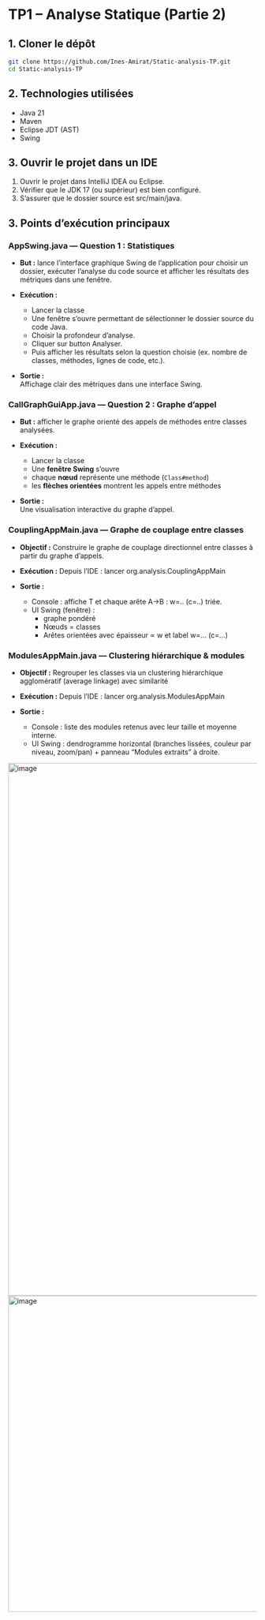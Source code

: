 # TP1 – Analyse Statique (Partie 2)

## 1️. Cloner le dépôt
```bash
git clone https://github.com/Ines-Amirat/Static-analysis-TP.git
cd Static-analysis-TP
```
## 2️. Technologies utilisées
  - Java 21
  - Maven
  - Eclipse JDT (AST)
  - Swing
    
## 3. Ouvrir le projet dans un IDE

  1. Ouvrir le projet dans IntelliJ IDEA ou Eclipse.
  2. Vérifier que le JDK 17 (ou supérieur) est bien configuré.
  3. S’assurer que le dossier source est src/main/java.

## 3. Points d’exécution principaux
### AppSwing.java — Question 1 : Statistiques
- **But :**  lance l’interface graphique Swing de l’application pour choisir un dossier, exécuter l’analyse du code source et afficher les résultats des métriques dans une fenêtre.
  
- **Exécution :**
  - Lancer la classe 
  - Une fenêtre s’ouvre permettant de sélectionner le dossier source du code Java.
  - Choisir la profondeur d’analyse.
  - Cliquer sur button Analyser.
  - Puis afficher les résultats selon la question choisie (ex. nombre de classes, méthodes, lignes de code, etc.).

- **Sortie :**  
Affichage clair des métriques dans une interface Swing.

### CallGraphGuiApp.java — Question 2 : Graphe d’appel
- **But :**  afficher le graphe orienté des appels de méthodes entre classes analysées.

- **Exécution :**
  - Lancer la classe
  - Une **fenêtre Swing** s’ouvre 
  - chaque **nœud** représente une méthode (`Class#method`)
  - les **flèches orientées** montrent les appels entre méthodes

- **Sortie :**  
Une visualisation interactive du graphe d’appel.

### CouplingAppMain.java — Graphe de couplage entre classes
- **Objectif :** Construire le graphe de couplage directionnel entre classes à partir du graphe d’appels.
- **Exécution :** Depuis l’IDE : lancer org.analysis.CouplingAppMain

- **Sortie :**
  - Console : affiche T et chaque arête A->B : w=.. (c=..) triée.
  - UI Swing (fenêtre) : 
    - graphe pondéré 
    - Nœuds = classes 
    - Arêtes orientées avec épaisseur ∝ w et label w=… (c=…)

### ModulesAppMain.java — Clustering hiérarchique & modules
- **Objectif :** Regrouper les classes via un clustering hiérarchique agglomératif (average linkage) avec similarité
- **Exécution :** Depuis l’IDE : lancer org.analysis.ModulesAppMain

- **Sortie :**
    - Console : liste des modules retenus avec leur taille et moyenne interne.
    - UI Swing : dendrogramme horizontal (branches lissées, couleur par niveau, zoom/pan) + panneau “Modules extraits” à droite. 



<img width="1920" height="1080" alt="image" src="https://github.com/user-attachments/assets/f5406c62-94af-49f6-93ae-f6eeccd9ed47" />
<img width="977" height="641" alt="image" src="https://github.com/user-attachments/assets/bdb65224-4095-4e4b-a950-8468818ad433" />
